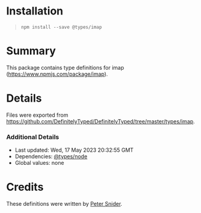 # Installation
> `npm install --save @types/imap`

# Summary
This package contains type definitions for imap (https://www.npmjs.com/package/imap).

# Details
Files were exported from https://github.com/DefinitelyTyped/DefinitelyTyped/tree/master/types/imap.

### Additional Details
 * Last updated: Wed, 17 May 2023 20:32:55 GMT
 * Dependencies: [@types/node](https://npmjs.com/package/@types/node)
 * Global values: none

# Credits
These definitions were written by [Peter Snider](https://github.com/psnider).
